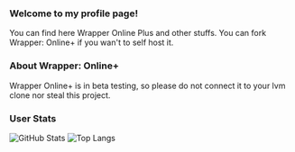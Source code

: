 ### Welcome to my profile page!
You can find here Wrapper Online Plus and other stuffs. You can fork Wrapper: Online+ if you wan't to self host it.

### About Wrapper: Online+
Wrapper Online+ is in beta testing, so please do not connect it to your lvm clone nor steal this project.

### User Stats
![GitHub Stats](https://github-readme-stats.vercel.app/api?username=ZyrusplaysAnimations&theme=dark&show_icons=true)
![Top Langs](https://github-readme-stats.vercel.app/api/top-langs/?username=ZyrusplaysAnimations&theme=dark)
